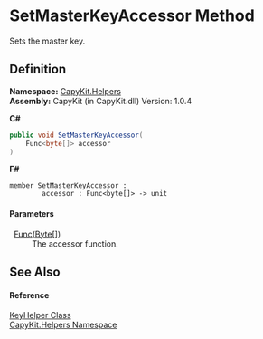 # SetMasterKeyAccessor Method


Sets the master key.



## Definition
**Namespace:** <a href="N_CapyKit_Helpers.md">CapyKit.Helpers</a>  
**Assembly:** CapyKit (in CapyKit.dll) Version: 1.0.4

**C#**
``` C#
public void SetMasterKeyAccessor(
	Func<byte[]> accessor
)
```
**F#**
``` F#
member SetMasterKeyAccessor : 
        accessor : Func<byte[]> -> unit 
```



#### Parameters
<dl><dt>  <a href="https://learn.microsoft.com/dotnet/api/system.func-1" target="_blank" rel="noopener noreferrer">Func</a>(<a href="https://learn.microsoft.com/dotnet/api/system.byte" target="_blank" rel="noopener noreferrer">Byte</a>[])</dt><dd>The accessor function.</dd></dl>

## See Also


#### Reference
<a href="T_CapyKit_Helpers_KeyHelper.md">KeyHelper Class</a>  
<a href="N_CapyKit_Helpers.md">CapyKit.Helpers Namespace</a>  
